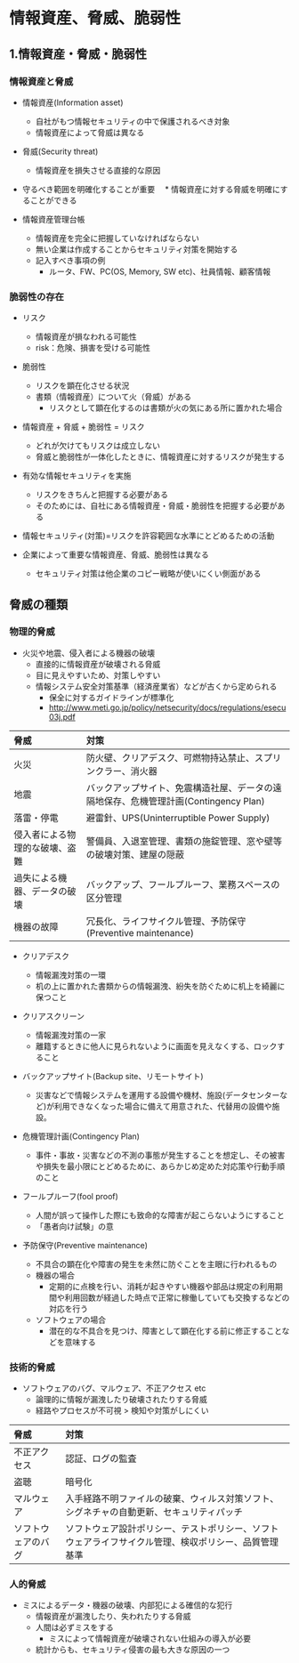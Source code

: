 # 情報資産、脅威、脆弱性

## 1.情報資産・脅威・脆弱性

### 情報資産と脅威

* 情報資産(Information asset)
  * 自社がもつ情報セキュリティの中で保護されるべき対象
  * 情報資産によって脅威は異なる

* 脅威(Security threat)
  * 情報資産を損失させる直接的な原因

* 守るべき範囲を明確化することが重要
　* 情報資産に対する脅威を明確にすることができる

* 情報資産管理台帳
  * 情報資産を完全に把握していなければならない
  * 無い企業は作成することからセキュリティ対策を開始する
  * 記入すべき事項の例
    * ルータ、FW、PC(OS, Memory, SW etc)、社員情報、顧客情報

### 脆弱性の存在

* リスク
  * 情報資産が損なわれる可能性
  * risk：危険、損害を受ける可能性

* 脆弱性
  * リスクを顕在化させる状況
  * 書類（情報資産）について火（脅威）がある
    * リスクとして顕在化するのは書類が火の気にある所に置かれた場合

* 情報資産 + 脅威 + 脆弱性 = リスク
  * どれが欠けてもリスクは成立しない
  * 脅威と脆弱性が一体化したときに、情報資産に対するリスクが発生する

* 有効な情報セキュリティを実施
  * リスクをきちんと把握する必要がある
  * そのためには、自社にある情報資産・脅威・脆弱性を把握する必要がある

* 情報セキュリティ(対策)=リスクを許容範囲な水準にとどめるための活動

* 企業によって重要な情報資産、脅威、脆弱性は異なる
  * セキュリティ対策は他企業のコピー戦略が使いにくい側面がある

## 脅威の種類

### 物理的脅威

* 火災や地震、侵入者による機器の破壊
  * 直接的に情報資産が破壊される脅威
  * 目に見えやすいため、対策しやすい
  * 情報システム安全対策基準（経済産業省）などが古くから定められる
    * 保全に対するガイドラインが標準化
    * <http://www.meti.go.jp/policy/netsecurity/docs/regulations/esecu03j.pdf>

|脅威|対策|
|:--|:--|
|火災|防火壁、クリアデスク、可燃物持込禁止、スプリンクラー、消火器|
|地震|バックアップサイト、免震構造社屋、データの遠隔地保存、危機管理計画(Contingency Plan)|
|落雷・停電|避雷針、UPS(Uninterruptible Power Supply)|
|侵入者による物理的な破壊、盗難|警備員、入退室管理、書類の施錠管理、窓や壁等の破壊対策、建屋の隠蔽|
|過失による機器、データの破壊|バックアップ、フールプルーフ、業務スペースの区分管理|
|機器の故障|冗長化、ライフサイクル管理、予防保守(Preventive maintenance)|

* クリアデスク
  * 情報漏洩対策の一環
  * 机の上に置かれた書類からの情報漏洩、紛失を防ぐために机上を綺麗に保つこと

* クリアスクリーン
  * 情報漏洩対策の一家
  * 離籍するときに他人に見られないように画面を見えなくする、ロックすること

* バックアップサイト(Backup site、リモートサイト)
  * 災害などで情報システムを運用する設備や機材、施設(データセンターなど)が利用できなくなった場合に備えて用意された、代替用の設備や施設。

* 危機管理計画(Contingency Plan)
  * 事件・事故・災害などの不測の事態が発生することを想定し、その被害や損失を最小限にとどめるために、あらかじめ定めた対応策や行動手順のこと

* フールプルーフ(fool proof)
  * 人間が誤って操作した際にも致命的な障害が起こらないようにすること
  * 「愚者向け試験」の意

* 予防保守(Preventive maintenance)
  * 不具合の顕在化や障害の発生を未然に防ぐことを主眼に行われるもの
  * 機器の場合
    * 定期的に点検を行い、消耗が起きやすい機器や部品は規定の利用期間や利用回数が経過した時点で正常に稼働していても交換するなどの対応を行う
  * ソフトウェアの場合
    * 潜在的な不具合を見つけ、障害として顕在化する前に修正することなどを意味する

### 技術的脅威

* ソフトウェアのバグ、マルウェア、不正アクセス etc
  * 論理的に情報が漏洩したり破壊されたりする脅威
  * 経路やプロセスが不可視 > 検知や対策がしにくい

|脅威|対策|
|:--|:--|
|不正アクセス|認証、ログの監査|
|盗聴|暗号化|
|マルウェア|入手経路不明ファイルの破棄、ウィルス対策ソフト、シグネチャの自動更新、セキュリティパッチ|
|ソフトウェアのバグ|ソフトウェア設計ポリシー、テストポリシー、ソフトウェアライフサイクル管理、検収ポリシー、品質管理基準|

### 人的脅威

* ミスによるデータ・機器の破壊、内部犯による確信的な犯行
  * 情報資産が漏洩したり、失われたりする脅威
  * 人間は必ずミスをする
    * ミスによって情報資産が破壊されない仕組みの導入が必要
  * 統計からも、セキュリティ侵害の最も大きな原因の一つ
